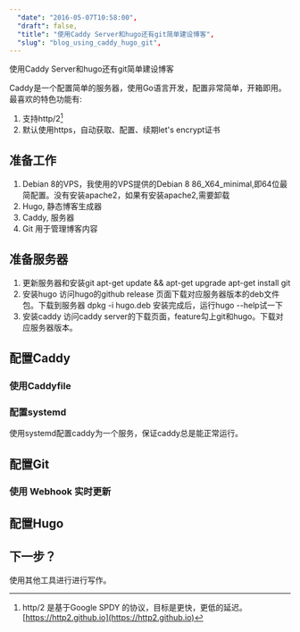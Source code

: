 ```yaml
---
  "date": "2016-05-07T10:58:00",
  "draft": false,
  "title": "使用Caddy Server和hugo还有git简单建设博客",
  "slug": "blog_using_caddy_hugo_git",
---
```


使用Caddy Server和hugo还有git简单建设博客

Caddy是一个配置简单的服务器，使用Go语言开发，配置非常简单，开箱即用。最喜欢的特色功能有:
1. 支持http/2[^1]
2. 默认使用https，自动获取、配置、续期let's encrypt证书

## 准备工作
1. Debian 8的VPS，我使用的VPS提供的Debian 8 86_X64_minimal,即64位最简配置。没有安装apache2，如果有安装apache2,需要卸载
2. Hugo, 静态博客生成器
3. Caddy, 服务器
4. Git 用于管理博客内容

## 准备服务器
1. 更新服务器和安装git
    apt-get update && apt-get upgrade
    apt-get install git
2. 安装hugo
访问hugo的github release 页面下载对应服务器版本的deb文件包。下载到服务器
    dpkg -i hugo.deb
安装完成后，运行hugo --help试一下
3. 安装caddy
访问caddy server的下载页面，feature勾上git和hugo。下载对应服务器版本。

## 配置Caddy
### 使用Caddyfile

### 配置systemd
使用systemd配置caddy为一个服务，保证caddy总是能正常运行。
## 配置Git

### 使用 Webhook 实时更新

## 配置Hugo


## 下一步？
使用其他工具进行进行写作。


[^1]: http/2 是基于Google SPDY 的协议，目标是更快，更低的延迟。[https://http2.github.io](https://http2.github.io)

